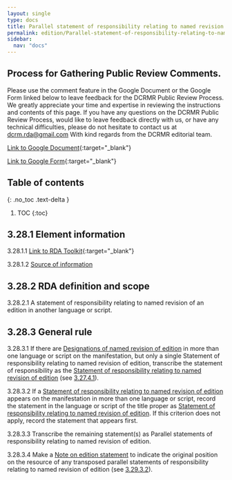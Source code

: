 ```yaml
---
layout: single
type: docs
title: Parallel statement of responsibility relating to named revision of edition 
permalink: edition/Parallel-statement-of-responsibility-relating-to-named-revision-of-edition/
sidebar:
  nav: "docs"
---
```


## Process for Gathering Public Review Comments.
Please use the comment feature in the Google Document or the Google Form linked below to leave feedback for the DCRMR Public Review Process.  We greatly appreciate your time and expertise in reviewing the instructions and contents of this page.  If you have any questions on the DCRMR Public Review Process, would like to leave feedback directly with us, or have any technical difficulties, please do not hesitate to contact us at dcrm.rda@gmail.com  With kind regards from the DCRMR editorial team.

[Link to Google Document](https://docs.google.com/document/d/18YVnGaGmxTXcTkSjI3hstBvBj-Sz7VQH4fH0QNFWCrc/edit){:target="_blank"}

[Link to Google Form](https://docs.google.com/forms/d/e/1FAIpQLSdNtJkbY1mngdTcvCoB7zZcpaIuuKHvlbyiidP-QunDy14VcQ/viewform){:target="_blank"}

## Table of contents
{: .no_toc .text-delta }

1. TOC
{:toc}

## 3.28.1 Element information

<a name="3.28.1.1">3.28.1.1</a> [Link to RDA Toolkit](https://beta.rdatoolkit.org/Content/Index?externalId=en-US_ala-967af630-96e5-379f-8c69-edb0b64906f5){:target="_blank"}

<a name="3.28.1.2">3.28.1.2</a> [Source of information](/DCRMR/edition/)

## 3.28.2 RDA definition and scope

<a name="3.28.2.1">3.28.2.1</a> A statement of responsibility relating to named revision of an edition in another language or script.

## 3.28.3 General rule

<a name="3.28.3.1">3.28.3.1</a> If there are [Designations of named revision of edition](/DCRMR/edition/Designation-of-named-revision-of-edition/) in more than one language or script on the manifestation, but only a single Statement of responsibility relating to named revision of edition, transcribe the statement of responsibility as the [Statement of responsibility relating to named revision of edition](/DCRMR/edition/Statement-of-responsibility-relating-to-named-revision-of-edition/) (see [3.27.4.1](/DCRMR/edition/Statement-of-responsibility-relating-to-named-revision-of-edition/#3.27.4.1)).

<a name="3.28.3.2">3.28.3.2</a> If a [Statement of responsibility relating to named revision of edition](/DCRMR/edition/Statement-of-responsibility-relating-to-named-revision-of-edition/) appears on the manifestation in more than one language or script, record the statement in the language or script of the title proper as [Statement of responsibility relating to named revision of edition](/DCRMR/edition/Statement-of-responsibility-relating-to-named-revision-of-edition/). If this criterion does not apply, record the statement that appears first. 

<a name="3.28.3.3">3.28.3.3</a> Transcribe the remaining statement(s) as Parallel statements of responsibility relating to named revision of edition.

<a name="3.28.3.4">3.28.3.4</a> Make a [Note on edition statement](/DCRMR/edition/Note-on-edition-statement/) to indicate the original position on the resource of any transposed parallel statements of responsibility relating to named revision of edition (see [3.29.3.2](/DCRMR/edition/Note-on-edition-statement/#3.29.3.2)).